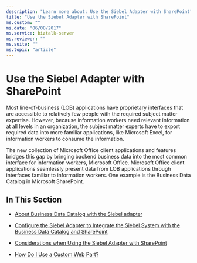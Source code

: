 ```yaml
---
description: "Learn more about: Use the Siebel Adapter with SharePoint"
title: "Use the Siebel Adapter with SharePoint"
ms.custom: ""
ms.date: "06/08/2017"
ms.service: biztalk-server
ms.reviewer: ""
ms.suite: ""
ms.topic: "article"
---
```

# Use the Siebel Adapter with SharePoint
Most line-of-business (LOB) applications have proprietary interfaces that are accessible to relatively few people with the required subject matter expertise. However, because information workers need relevant information at all levels in an organization, the subject matter experts have to export required data into more familiar applications, like Microsoft Excel, for information workers to consume the information.  
  
 The new collection of Microsoft Office client applications and features bridges this gap by bringing backend business data into the most common interface for information workers, Microsoft Office. Microsoft Office client applications seamlessly present data from LOB applications through interfaces familiar to information workers. One example is the Business Data Catalog in Microsoft  SharePoint.  
  
## In This Section  
  
-   [About Business Data Catalog with the Siebel adapter](../../adapters-and-accelerators/adapter-siebel/about-business-data-catalog-with-the-siebel-adapter.md)  
  
-   [Configure the Siebel Adapter to Integrate the Siebel System with the Business Data Catalog and SharePoint](../../adapters-and-accelerators/adapter-siebel/configure-the-siebel-adapter-to-use-the-business-data-catalog-in-sharepoint.md)  
  
-   [Considerations when Using the Siebel Adapter with SharePoint](../../adapters-and-accelerators/adapter-siebel/considerations-when-using-the-siebel-adapter-with-sharepoint.md)  
  
-   [How Do I Use a Custom Web Part?](https://msdn.microsoft.com/library/dd450993(v=bts.10).aspx)
